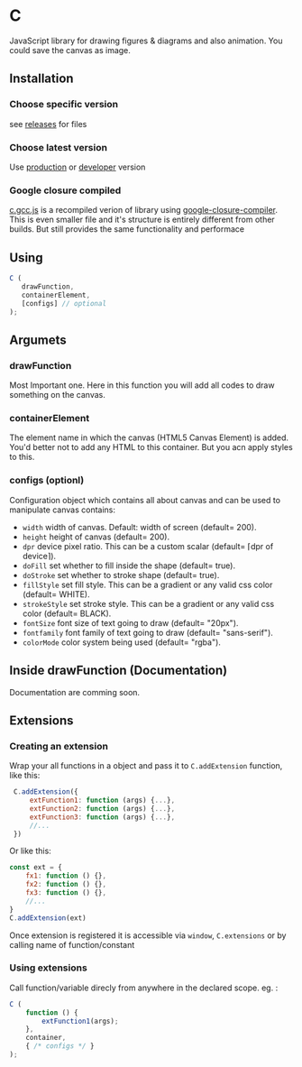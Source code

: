 # C

JavaScript library for drawing figures & diagrams and also animation. You could save the canvas as image.

## Installation

### Choose specific version

see [releases](https://github.com/Roopesh2/C/releases) for files

### Choose latest version

Use [production](dist/c.min.js) or [developer](dist/c.js) version

### Google closure compiled

[c.gcc.js](dist/c.gcc.js) is a recompiled verion of library using [google-closure-compiler](https://www.npmjs.com/package/google-closure-compiler). This is even smaller file and it's structure is entirely different from other builds. But still provides the same functionality and performace


## Using

 ```js
C (
	drawFunction,
	containerElement,
	[configs] // optional
);
```

## Argumets
### drawFunction

Most Important one. Here in this function you will add all codes to draw something on the canvas.

### containerElement

The element name in which the canvas (HTML5 Canvas Element) is added.
You'd better not to add any HTML to this container.
But you acn apply styles to this.

### configs (optionl)

Configuration object which contains all about canvas and can be used to manipulate canvas
contains:

* ```width``` width of canvas. Default: width of screen (default= 200).
* ```height``` height of canvas (default= 200).
* ```dpr``` device pixel ratio. This can be a custom scalar (default= ⌈dpr of device⌉).
* ```doFill``` set whether to fill inside the shape (default= true).
* ```doStroke``` set whether to stroke shape (default= true).
* ```fillStyle```  set fill style. This can be a gradient or any valid css color (default= WHITE).
* ```strokeStyle``` set stroke style. This can be a gradient or any valid css color (default= BLACK).
* ```fontSize``` font size of text going to draw (default= "20px").
* ```fontfamily``` font family of text going to draw (default= "sans-serif").
* ```colorMode``` color system being used (default= "rgba").

## Inside drawFunction (Documentation)

Documentation are comming soon.

## Extensions

### Creating an extension

Wrap your all functions in a object and pass it to ```C.addExtension``` function, like this:

```js
 C.addExtension({
	 extFunction1: function (args) {...},
	 extFunction2: function (args) {...},
	 extFunction3: function (args) {...},
	 //...
 })
 ```
 Or like this: 
```js
const ext = {
	fx1: function () {},
	fx2: function () {},
	fx3: function () {},
	//...
}
C.addExtension(ext)
 ```
Once extension is registered it is accessible via
```window```, ```C.extensions``` or by calling name of function/constant
### Using extensions

Call function/variable direcly from anywhere in the declared scope.
eg. :
```js
C (
	function () {
		extFunction1(args);
	},
	container,
	{ /* configs */ }
);
```
